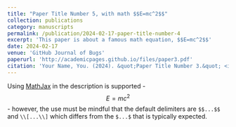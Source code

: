 ```yaml
---
title: "Paper Title Number 5, with math $$E=mc^2$$"
collection: publications
category: manuscripts
permalink: /publication/2024-02-17-paper-title-number-4
excerpt: 'This paper is about a famous math equation, $$E=mc^2$$'
date: 2024-02-17
venue: 'GitHub Journal of Bugs'
paperurl: 'http://academicpages.github.io/files/paper3.pdf'
citation: 'Your Name, You. (2024). &quot;Paper Title Number 3.&quot; <i>GitHub Journal of Bugs</i>. 1(3).'
---
```


Using [MathJax](https://www.mathjax.org/) in the description is supported - $$E=mc^2$$ - however, the use must be mindful that the default delimiters are `$$...$$` and `\\[...\\]` which differs from the `$...$` that is typically expected.

